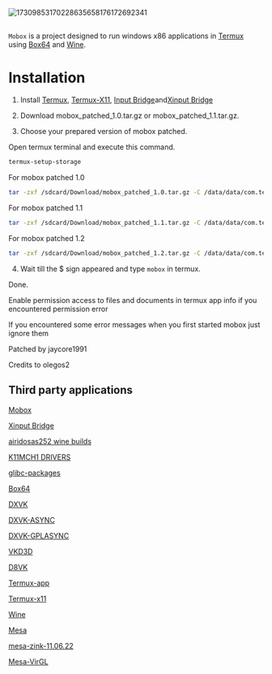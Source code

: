 ![17309853170228635658176172692341](https://github.com/user-attachments/assets/29444b1f-2342-40ba-b06e-e548dcc53643)

##

`Mobox` is a project designed to run windows x86 applications in [Termux](https://github.com/termux/termux-app) using [Box64](https://github.com/ptitSeb/box64) and [Wine](https://www.winehq.org/).

# Installation 

1. Install
[Termux](https://f-droid.org/repo/com.termux_118.apk),
[Termux-X11](https://raw.githubusercontent.com/olegos2/mobox/main/components/termux-x11.apk),
[Input Bridge](https://raw.githubusercontent.com/olegos2/mobox/main/components/inputbridge.apk)and[Xinput Bridge](https://github.com/Ilan12346-maya/XinputBridge/releases/download/1.35/XinputBridge_1.35.apk)

2. Download mobox_patched_1.0.tar.gz or mobox_patched_1.1.tar.gz.

3. Choose your prepared version of mobox patched.

Open termux terminal and execute this command. 
```bash
termux-setup-storage
```
For mobox patched 1.0
```bash
tar -zxf /sdcard/Download/mobox_patched_1.0.tar.gz -C /data/data/com.termux/files
```
For mobox patched 1.1
```bash
tar -zxf /sdcard/Download/mobox_patched_1.1.tar.gz -C /data/data/com.termux/files
```
For mobox patched 1.2
```bash
tar -zxf /sdcard/Download/mobox_patched_1.2.tar.gz -C /data/data/com.termux/files
```

4. Wait till the $ sign appeared and type `mobox` in termux.

Done.

Enable permission access to files and documents in termux app info if you encountered permission error

If you encountered some error messages when you first started mobox just ignore them


Patched by jaycore1991

Credits to olegos2

## Third party applications

[Mobox](https://github.com/olegos2/mobox)

[Xinput Bridge](https://github.com/Ilan12346-maya/XinputBridge)

[airidosas252 wine builds](https://github.com/airidosas252/Wine-Builds)

[K11MCH1 DRIVERS](https://github.com/K11MCH1/WinlatorTurnipDrivers)

[glibc-packages](https://github.com/termux-pacman/glibc-packages)

[Box64](https://github.com/ptitSeb/box64)

[DXVK](https://github.com/doitsujin/dxvk)

[DXVK-ASYNC](https://github.com/Sporif/dxvk-async)

[DXVK-GPLASYNC](https://gitlab.com/Ph42oN/dxvk-gplasync)

[VKD3D](https://github.com/lutris/vkd3d)

[D8VK](https://github.com/AlpyneDreams/d8vk)

[Termux-app](https://github.com/termux/termux-app)

[Termux-x11](https://github.com/termux/termux-x11)

[Wine](https://wiki.winehq.org/Licensing)

[Mesa](https://docs.mesa3d.org/license.html)

[mesa-zink-11.06.22](https://github.com/alexvorxx/mesa-zink-11.06.22)

[Mesa-VirGL](https://github.com/alexvorxx/Mesa-VirGL)


